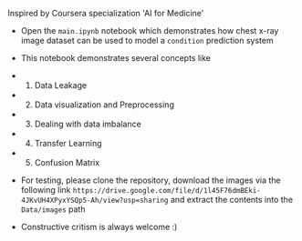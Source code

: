 Inspired by Coursera specialization 'AI for Medicine'

- Open the `main.ipynb` notebook which demonstrates how chest x-ray image dataset can be used to model a `condition` prediction system 
- This notebook demonstrates several concepts like
- 1. Data Leakage
- 2. Data visualization and Preprocessing
- 3. Dealing with data imbalance
- 4. Transfer Learning
- 5. Confusion Matrix

- For testing, please clone the repository, download the images via the following link `https://drive.google.com/file/d/1l45F76dmBEki-4JKvUH4XPyxYSQp5-Ah/view?usp=sharing` and extract the contents into the `Data/images` path

- Constructive critism is always welcome :)
